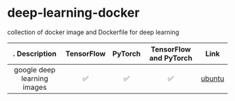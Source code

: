 # deep-learning-docker
collection of docker image and Dockerfile for deep learning



. Description                                      | TensorFlow | PyTorch          | TensorFlow and PyTorch | Link
:------------------------------------------------: | :------------------: | :----------------: | :------------------: | :----------------:
 google deep learning images                     | ✅              | ✅             | ✅                | [ubuntu](https://cloud.google.com/deep-learning-vm/docs/images) 
